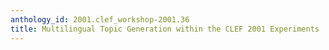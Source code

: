 ```yaml
---
anthology_id: 2001.clef_workshop-2001.36
title: Multilingual Topic Generation within the CLEF 2001 Experiments
---
```

